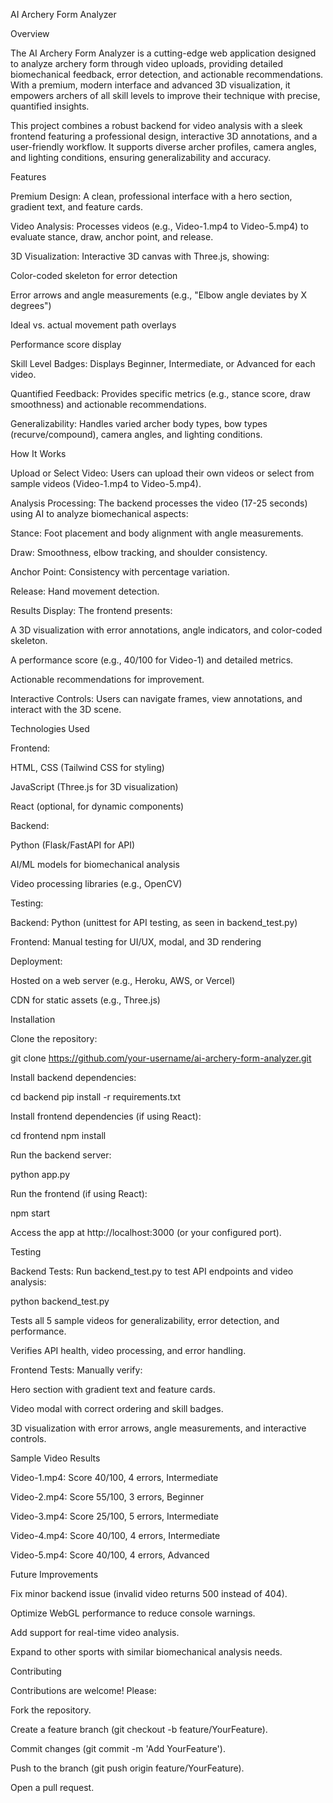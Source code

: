AI Archery Form Analyzer

Overview

The AI Archery Form Analyzer is a cutting-edge web application designed to analyze archery form through video uploads, providing detailed biomechanical feedback, error detection, and actionable recommendations. With a premium, modern interface and advanced 3D visualization, it empowers archers of all skill levels to improve their technique with precise, quantified insights.

This project combines a robust backend for video analysis with a sleek frontend featuring a professional design, interactive 3D annotations, and a user-friendly workflow. It supports diverse archer profiles, camera angles, and lighting conditions, ensuring generalizability and accuracy.

Features





Premium Design: A clean, professional interface with a hero section, gradient text, and feature cards.



Video Analysis: Processes videos (e.g., Video-1.mp4 to Video-5.mp4) to evaluate stance, draw, anchor point, and release.



3D Visualization: Interactive 3D canvas with Three.js, showing:





Color-coded skeleton for error detection



Error arrows and angle measurements (e.g., "Elbow angle deviates by X degrees")



Ideal vs. actual movement path overlays



Performance score display



Skill Level Badges: Displays Beginner, Intermediate, or Advanced for each video.



Quantified Feedback: Provides specific metrics (e.g., stance score, draw smoothness) and actionable recommendations.



Generalizability: Handles varied archer body types, bow types (recurve/compound), camera angles, and lighting conditions.

How It Works





Upload or Select Video: Users can upload their own videos or select from sample videos (Video-1.mp4 to Video-5.mp4).



Analysis Processing: The backend processes the video (17-25 seconds) using AI to analyze biomechanical aspects:





Stance: Foot placement and body alignment with angle measurements.



Draw: Smoothness, elbow tracking, and shoulder consistency.



Anchor Point: Consistency with percentage variation.



Release: Hand movement detection.



Results Display: The frontend presents:





A 3D visualization with error annotations, angle indicators, and color-coded skeleton.



A performance score (e.g., 40/100 for Video-1) and detailed metrics.



Actionable recommendations for improvement.



Interactive Controls: Users can navigate frames, view annotations, and interact with the 3D scene.

Technologies Used





Frontend:





HTML, CSS (Tailwind CSS for styling)



JavaScript (Three.js for 3D visualization)



React (optional, for dynamic components)



Backend:





Python (Flask/FastAPI for API)



AI/ML models for biomechanical analysis



Video processing libraries (e.g., OpenCV)



Testing:





Backend: Python (unittest for API testing, as seen in backend_test.py)



Frontend: Manual testing for UI/UX, modal, and 3D rendering



Deployment:





Hosted on a web server (e.g., Heroku, AWS, or Vercel)



CDN for static assets (e.g., Three.js)

Installation





Clone the repository:

git clone https://github.com/your-username/ai-archery-form-analyzer.git



Install backend dependencies:

cd backend
pip install -r requirements.txt



Install frontend dependencies (if using React):

cd frontend
npm install



Run the backend server:

python app.py



Run the frontend (if using React):

npm start



Access the app at http://localhost:3000 (or your configured port).

Testing





Backend Tests: Run backend_test.py to test API endpoints and video analysis:

python backend_test.py





Tests all 5 sample videos for generalizability, error detection, and performance.



Verifies API health, video processing, and error handling.



Frontend Tests: Manually verify:





Hero section with gradient text and feature cards.



Video modal with correct ordering and skill badges.



3D visualization with error arrows, angle measurements, and interactive controls.

Sample Video Results





Video-1.mp4: Score 40/100, 4 errors, Intermediate



Video-2.mp4: Score 55/100, 3 errors, Beginner



Video-3.mp4: Score 25/100, 5 errors, Intermediate



Video-4.mp4: Score 40/100, 4 errors, Intermediate



Video-5.mp4: Score 40/100, 4 errors, Advanced

Future Improvements





Fix minor backend issue (invalid video returns 500 instead of 404).



Optimize WebGL performance to reduce console warnings.



Add support for real-time video analysis.



Expand to other sports with similar biomechanical analysis needs.

Contributing

Contributions are welcome! Please:





Fork the repository.



Create a feature branch (git checkout -b feature/YourFeature).



Commit changes (git commit -m 'Add YourFeature').



Push to the branch (git push origin feature/YourFeature).



Open a pull request.
